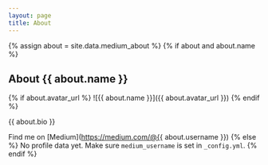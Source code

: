 ```yaml
---
layout: page
title: About
---
```


{% assign about = site.data.medium_about %}
{% if about and about.name %}
## About {{ about.name }}

{% if about.avatar_url %}
![{{ about.name }}]({{ about.avatar_url }})
{% endif %}

{{ about.bio }}

Find me on [Medium](https://medium.com/@{{ about.username }})
{% else %}
No profile data yet. Make sure `medium_username` is set in `_config.yml`.
{% endif %}
